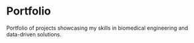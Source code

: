 # Portfolio
Portfolio of projects showcasing my skills in biomedical engineering and data-driven solutions.

